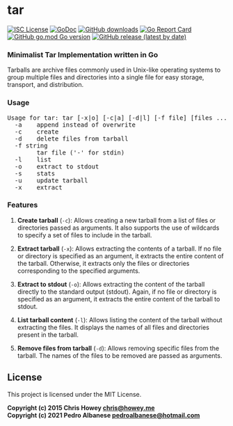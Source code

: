 # tar
[![ISC License](http://img.shields.io/badge/license-MIT-blue.svg)](https://github.com/pedroalbanese/tar/blob/master/LICENSE.md) 
[![GoDoc](https://godoc.org/github.com/pedroalbanese/tar?status.png)](http://godoc.org/github.com/pedroalbanese/tar)
[![GitHub downloads](https://img.shields.io/github/downloads/pedroalbanese/tar/total.svg?logo=github&logoColor=white)](https://github.com/pedroalbanese/tar/releases)
[![Go Report Card](https://goreportcard.com/badge/github.com/pedroalbanese/tar)](https://goreportcard.com/report/github.com/pedroalbanese/tar)
[![GitHub go.mod Go version](https://img.shields.io/github/go-mod/go-version/pedroalbanese/tar)](https://golang.org)
[![GitHub release (latest by date)](https://img.shields.io/github/v/release/pedroalbanese/tar)](https://github.com/pedroalbanese/tar/releases)
###  Minimalist Tar Implementation written in Go
Tarballs are archive files commonly used in Unix-like operating systems to group multiple files and directories into a single file for easy storage, transport, and distribution.

### Usage
<pre>Usage for tar: tar [-x|o] [-c|a] [-d|l] [-f file] [files ...]
  -a    append instead of overwrite
  -c    create
  -d    delete files from tarball
  -f string
        tar file ('-' for stdin)
  -l    list
  -o    extract to stdout
  -s    stats
  -u    update tarball
  -x    extract</pre>

### Features
   1. **Create tarball** (`-c`): Allows creating a new tarball from a list of files or directories passed as arguments. It also supports the use of wildcards to specify a set of files to include in the tarball.

   2. **Extract tarball** (`-x`): Allows extracting the contents of a tarball. If no file or directory is specified as an argument, it extracts the entire content of the tarball. Otherwise, it extracts only the files or directories corresponding to the specified arguments.

   3. **Extract to stdout** (`-o`): Allows extracting the content of the tarball directly to the standard output (stdout). Again, if no file or directory is specified as an argument, it extracts the entire content of the tarball to stdout.

   4. **List tarball content** (`-l`): Allows listing the content of the tarball without extracting the files. It displays the names of all files and directories present in the tarball.

   5. **Remove files from tarball** (`-d`): Allows removing specific files from the tarball. The names of the files to be removed are passed as arguments.
    
## License

This project is licensed under the MIT License.

**Copyright (c) 2015 Chris Howey <chris@howey.me>**  
**Copyright (c) 2021 Pedro Albanese <pedroalbanese@hotmail.com>**
